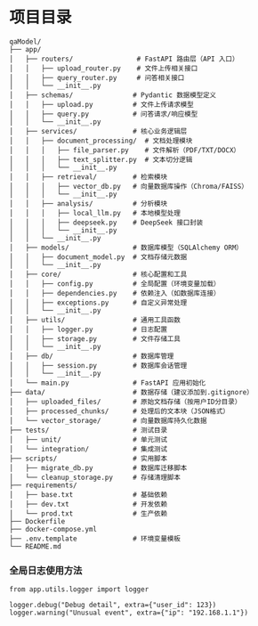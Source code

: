 # 项目目录
    qaModel/
    ├── app/
    │   ├── routers/                # FastAPI 路由层（API 入口）
    │   │   ├── upload_router.py    # 文件上传相关接口
    │   │   ├── query_router.py     # 问答相关接口
    │   │   └── __init__.py
    │   ├── schemas/               # Pydantic 数据模型定义
    │   │   ├── upload.py          # 文件上传请求模型
    │   │   ├── query.py           # 问答请求/响应模型
    │   │   └── __init__.py
    │   ├── services/              # 核心业务逻辑层
    │   │   ├── document_processing/  # 文档处理模块
    │   │   │   ├── file_parser.py    # 文件解析（PDF/TXT/DOCX）
    │   │   │   ├── text_splitter.py  # 文本切分逻辑
    │   │   │   └── __init__.py
    │   │   ├── retrieval/         # 检索模块
    │   │   │   ├── vector_db.py   # 向量数据库操作（Chroma/FAISS）
    │   │   │   └── __init__.py
    │   │   ├── analysis/          # 分析模块
    │   │   │   ├── local_llm.py   # 本地模型处理
    │   │   │   ├── deepseek.py    # DeepSeek 接口封装
    │   │   │   └── __init__.py
    │   │   └── __init__.py
    │   ├── models/                # 数据库模型（SQLAlchemy ORM）
    │   │   ├── document_model.py  # 文档存储元数据
    │   │   └── __init__.py
    │   ├── core/                  # 核心配置和工具
    │   │   ├── config.py          # 全局配置（环境变量加载）
    │   │   ├── dependencies.py    # 依赖注入（如数据库连接）
    │   │   ├── exceptions.py      # 自定义异常处理
    │   │   └── __init__.py
    │   ├── utils/                 # 通用工具函数
    │   │   ├── logger.py          # 日志配置
    │   │   ├── storage.py         # 文件存储工具
    │   │   └── __init__.py
    │   ├── db/                    # 数据库管理
    │   │   ├── session.py         # 数据库会话管理
    │   │   └── __init__.py
    │   └── main.py                # FastAPI 应用初始化
    ├── data/                      # 数据存储（建议添加到.gitignore）
    │   ├── uploaded_files/        # 原始文档存储（按用户ID分目录）
    │   ├── processed_chunks/      # 处理后的文本块（JSON格式）
    │   └── vector_storage/        # 向量数据库持久化数据
    ├── tests/                     # 测试目录
    │   ├── unit/                  # 单元测试
    │   └── integration/           # 集成测试
    ├── scripts/                   # 实用脚本
    │   ├── migrate_db.py          # 数据库迁移脚本
    │   └── cleanup_storage.py     # 存储清理脚本
    ├── requirements/
    │   ├── base.txt               # 基础依赖
    │   ├── dev.txt                # 开发依赖
    │   └── prod.txt               # 生产依赖
    ├── Dockerfile
    ├── docker-compose.yml
    ├── .env.template              # 环境变量模板
    └── README.md

### 全局日志使用方法

    from app.utils.logger import logger
    
    logger.debug("Debug detail", extra={"user_id": 123})
    logger.warning("Unusual event", extra={"ip": "192.168.1.1"})
